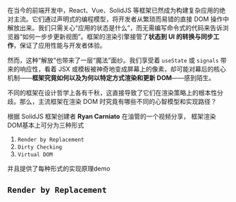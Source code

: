 
在当今的前端开发中，React、Vue、SolidJS 等框架已然成为构建复杂应用的绝对主流。它们通过声明式的编程模型，将开发者从繁琐而易错的直接 DOM 操作中解放出来。我们只需关心“应用的状态是什么”，而无需编写命令式的代码来告诉浏览器“如何一步步更新视图”。框架的渲染引擎接管了**状态到 UI 的转换与同步工作**，保证了应用性能与开发者体验。

然而，这种“解放”也带来了一层“魔法”面纱。我们享受着 `useState` 或 `signals` 带来的响应性，看着 JSX 或模板被神奇地变成屏幕上的像素，却可能对幕后的核心机制——**框架究竟如何以及为何以特定方式渲染和更新 DOM**——感到陌生。

不同的框架在设计哲学上各有千秋，这直接导致了它们在渲染策略上的根本性分歧。那么，主流框架在渲染 DOM 时究竟有哪些不同的心智模型和实现路径？

根据 SolidJS 框架创建者 **Ryan Carniato** 在油管的一个视频分享， 框架渲染DOM基本上可分为三种形式
1. `Render by Replacement`
2. `Dirty Checking`
3. `Virtual DOM`

并且提供了每种形式的实现原理demo


## `Render by Replacement`
